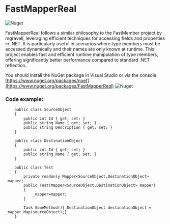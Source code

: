 # FastMapperReal
![Nuget](https://img.shields.io/nuget/v/fastmapper?label=FastMapperReal)

FastMapperReal follows a similar philosophy to the FastMember project by mgravell, leveraging efficient techniques for accessing fields and properties in .NET. It is particularly useful in scenarios where type members must be accessed dynamically and their names are only known at runtime.
This project enables fast and efficient runtime manipulation of type members, offering significantly better performance compared to standard .NET reflection.


You should install the NuGet package in Visual Studio or via the console: [https://www.nuget.org/packages/noef](https://www.nuget.org/packages/FastMapperReal)  ![Nuget](https://img.shields.io/nuget/v/fastmapper?label=FastMapperReal)

### Code example:
        public class SourceObject
        {
            public int Id { get; set; }
            public string Name { get; set; }
            public string Description { get; set; }
        }
        
        public class DestinationObject
        {
            public int Id { get; set; }
            public string Name { get; set; }
        }
        
        public class Test
        {
            private readonly Mapper<SourceObject,DestinationObject> _mapper;
            public Test(Mapper<SourceObject,DestinationObject> mapper)
            {
                _mapper=mapper;
            }

            Task SomeMethod(){ DestinationObject destinationObject = _mapper.Map(sourceObject);}
        }
          
